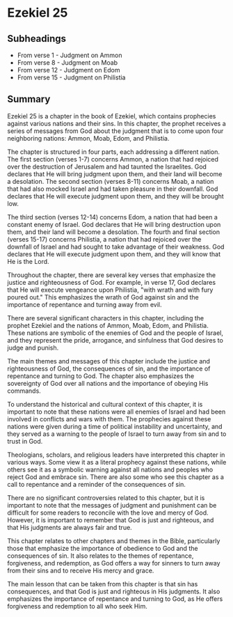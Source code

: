 # Ezekiel 25

## Subheadings

* From verse 1 - Judgment on Ammon
* From verse 8 - Judgment on Moab
* From verse 12 - Judgment on Edom
* From verse 15 - Judgment on Philistia

## Summary

Ezekiel 25 is a chapter in the book of Ezekiel, which contains prophecies against various nations and their sins. In this chapter, the prophet receives a series of messages from God about the judgment that is to come upon four neighboring nations: Ammon, Moab, Edom, and Philistia.

The chapter is structured in four parts, each addressing a different nation. The first section (verses 1-7) concerns Ammon, a nation that had rejoiced over the destruction of Jerusalem and had taunted the Israelites. God declares that He will bring judgment upon them, and their land will become a desolation. The second section (verses 8-11) concerns Moab, a nation that had also mocked Israel and had taken pleasure in their downfall. God declares that He will execute judgment upon them, and they will be brought low.

The third section (verses 12-14) concerns Edom, a nation that had been a constant enemy of Israel. God declares that He will bring destruction upon them, and their land will become a desolation. The fourth and final section (verses 15-17) concerns Philistia, a nation that had rejoiced over the downfall of Israel and had sought to take advantage of their weakness. God declares that He will execute judgment upon them, and they will know that He is the Lord.

Throughout the chapter, there are several key verses that emphasize the justice and righteousness of God. For example, in verse 17, God declares that He will execute vengeance upon Philistia, "with wrath and with fury poured out." This emphasizes the wrath of God against sin and the importance of repentance and turning away from evil.

There are several significant characters in this chapter, including the prophet Ezekiel and the nations of Ammon, Moab, Edom, and Philistia. These nations are symbolic of the enemies of God and the people of Israel, and they represent the pride, arrogance, and sinfulness that God desires to judge and punish.

The main themes and messages of this chapter include the justice and righteousness of God, the consequences of sin, and the importance of repentance and turning to God. The chapter also emphasizes the sovereignty of God over all nations and the importance of obeying His commands.

To understand the historical and cultural context of this chapter, it is important to note that these nations were all enemies of Israel and had been involved in conflicts and wars with them. The prophecies against these nations were given during a time of political instability and uncertainty, and they served as a warning to the people of Israel to turn away from sin and to trust in God.

Theologians, scholars, and religious leaders have interpreted this chapter in various ways. Some view it as a literal prophecy against these nations, while others see it as a symbolic warning against all nations and peoples who reject God and embrace sin. There are also some who see this chapter as a call to repentance and a reminder of the consequences of sin.

There are no significant controversies related to this chapter, but it is important to note that the messages of judgment and punishment can be difficult for some readers to reconcile with the love and mercy of God. However, it is important to remember that God is just and righteous, and that His judgments are always fair and true.

This chapter relates to other chapters and themes in the Bible, particularly those that emphasize the importance of obedience to God and the consequences of sin. It also relates to the themes of repentance, forgiveness, and redemption, as God offers a way for sinners to turn away from their sins and to receive His mercy and grace.

The main lesson that can be taken from this chapter is that sin has consequences, and that God is just and righteous in His judgments. It also emphasizes the importance of repentance and turning to God, as He offers forgiveness and redemption to all who seek Him.